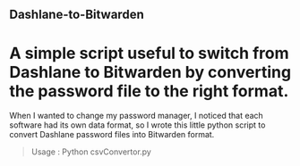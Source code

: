 ## Dashlane-to-Bitwarden
# A simple script useful to switch from Dashlane to Bitwarden by converting the password file to the right format.
When I wanted to change my password manager, I noticed that each software had its own data format, so I wrote this little python script to convert Dashlane password files into Bitwarden format. 
> Usage : Python csvConvertor.py
